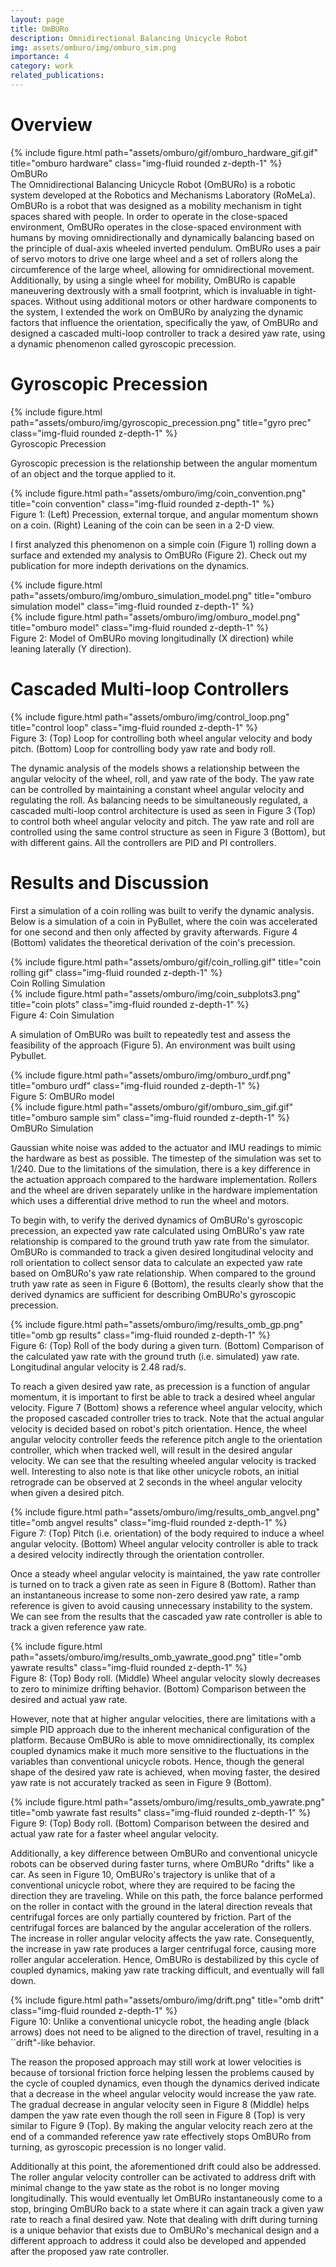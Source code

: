 ```yaml
---
layout: page
title: OmBURo
description: Omnidirectional Balancing Unicycle Robot
img: assets/omburo/img/omburo_sim.png
importance: 4
category: work
related_publications: 
---
```


# Overview
<div class="row">
    <div class="col">
    </div>
    <div class="col-6">
        {% include figure.html path="assets/omburo/gif/omburo_hardware_gif.gif" title="omburo hardware" class="img-fluid rounded z-depth-1" %}
    </div>
    <div class="col">
    </div>
</div>
<div class="caption">
    OmBURo
</div>
The Omnidirectional Balancing Unicycle Robot (OmBURo) is a robotic system developed at the Robotics and Mechanisms Laboratory (RoMeLa). OmBURo is a robot that was designed as a mobility mechanism in tight spaces shared with people. In order to operate in the close-spaced environment, OmBURo operates in the close-spaced environment with humans by moving omnidirectionally and dynamically balancing based on the principle of dual-axis wheeled inverted pendulum. OmBURo uses a pair of servo motors to drive one large wheel and a set of rollers along the circumference of the large wheel, allowing for omnidirectional movement. Additionally, by using a single wheel for mobility, OmBURo is capable maneuvering dextrously with a small footprint, which is invaluable in tight-spaces. Without using additional motors or other hardware components to the system, I extended the work on OmBURo by analyzing the dynamic factors that influence the orientation, specifically the yaw, of OmBURo and designed a cascaded multi-loop controller to track a desired yaw rate, using a dynamic phenomenon called gyroscopic precession.

# Gyroscopic Precession

<div class="row">
    <div class="col">
    </div>
    <div class="col-6">
        {% include figure.html path="assets/omburo/img/gyroscopic_precession.png" title="gyro prec" class="img-fluid rounded z-depth-1" %}
    </div>
    <div class="col">
    </div>
</div>
<div class="caption">
    Gyroscopic Precession
</div>

Gyroscopic precession is the relationship between the angular momentum of an object and the torque applied to it.

<div class="row">
    <div class="col">
    </div>
    <div class="col-6">
        {% include figure.html path="assets/omburo/img/coin_convention.png" title="coin convention" class="img-fluid rounded z-depth-1" %}
    </div>
    <div class="col">
    </div>
</div>
<div class="caption">
    Figure 1: (Left) Precession, external torque, and angular momentum shown on a coin. (Right) Leaning of the coin can be seen in a 2-D view.
</div>

 I first analyzed this phenomenon on a simple coin (Figure 1) rolling down a surface and extended my analysis to OmBURo (Figure 2). Check out my publication for more indepth derivations on the dynamics.

<div class="row">
    <div class="col-4">
        {% include figure.html path="assets/omburo/img/omburo_simulation_model.png" title="omburo simulation model" class="img-fluid rounded z-depth-1" %}
    </div>
    <div class="col-8">
        {% include figure.html path="assets/omburo/img/omburo_model.png" title="omburo model" class="img-fluid rounded z-depth-1" %}
    </div>
</div>
<div class="caption">
    Figure 2: Model of OmBURo moving longitudinally (X direction) while leaning laterally (Y direction).
</div>

# Cascaded Multi-loop Controllers

<div class="row">
    <div class="col">
    </div>
    <div class="col-6">
        {% include figure.html path="assets/omburo/img/control_loop.png" title="control loop" class="img-fluid rounded z-depth-1" %}
    </div>
    <div class="col">
    </div>
</div>
<div class="caption">
    Figure 3: (Top) Loop for controlling both wheel angular velocity and body pitch. (Bottom) Loop for controlling body yaw rate and body roll.
</div>

The dynamic analysis of the models shows a relationship between the angular velocity of the wheel, roll, and yaw rate of the body. The yaw rate can be controlled by maintaining a constant wheel angular velocity and regulating the roll. As balancing needs to be simultaneously regulated, a cascaded multi-loop control architecture is used as seen in Figure 3 (Top) to control both wheel angular velocity and pitch. The yaw rate and roll are controlled using the same control structure as seen in Figure 3 (Bottom), but with different gains. All the controllers are PID and PI controllers.

# Results and Discussion
First a simulation of a coin rolling was built to verify the dynamic analysis. Below is a simulation of a coin in PyBullet, where the coin was accelerated for one second and then only affected by gravity afterwards. Figure 4 (Bottom) validates the theoretical derivation of the coin's precession.

<div class="row">
    <div class="col">
    </div>
    <div class="col-6">
        {% include figure.html path="assets/omburo/gif/coin_rolling.gif" title="coin rolling gif" class="img-fluid rounded z-depth-1" %}
    </div>
    <div class="col">
    </div>
</div>
<div class="caption">
    Coin Rolling Simulation
</div>

<div class="row">
    <div class="col">
    </div>
    <div class="col-6">
        {% include figure.html path="assets/omburo/img/coin_subplots3.png" title="coin plots" class="img-fluid rounded z-depth-1" %}
    </div>
    <div class="col">
    </div>
</div>
<div class="caption">
    Figure 4: Coin Simulation
</div>

A simulation of OmBURo was built to repeatedly test and assess the feasibility of the approach (Figure 5). An environment was built using Pybullet. 

<div class="row">
    <div class="col">
    </div>
    <div class="col-6">
        {% include figure.html path="assets/omburo/img/omburo_urdf.png" title="omburo urdf" class="img-fluid rounded z-depth-1" %}
    </div>
    <div class="col">
    </div>
</div>
<div class="caption">
    Figure 5: OmBURo model
</div>

<div class="row">
    <div class="col">
    </div>
    <div class="col-8">
        {% include figure.html path="assets/omburo/gif/omburo_sim_gif.gif" title="omburo sample sim" class="img-fluid rounded z-depth-1" %}
    </div>
    <div class="col">
    </div>
</div>
<div class="caption">
    OmBURo Simulation
</div>

Gaussian white noise was added to the actuator and IMU readings to mimic the hardware as best as possible. The timestep of the simulation was set to 1/240. Due to the limitations of the simulation, there is a key difference in the actuation approach compared to the hardware implementation. Rollers and the wheel are driven separately unlike in the hardware implementation which uses a differential drive method to run the wheel and motors. 

To begin with, to verify the derived dynamics of OmBURo's gyroscopic precession, an expected yaw rate calculated using OmBURo's yaw rate relationship is compared to the ground truth yaw rate from the simulator.
OmBURo is commanded to track a given desired longitudinal velocity and roll orientation to collect sensor data to calculate an expected yaw rate based on OmBURo's yaw rate relationship. When compared to the ground truth yaw rate as seen in Figure 6 (Bottom), the results clearly show that the derived dynamics are sufficient for describing OmBURo's gyroscopic precession.

<div class="row">
    <div class="col">
    </div>
    <div class="col-6">
        {% include figure.html path="assets/omburo/img/results_omb_gp.png" title="omb gp results" class="img-fluid rounded z-depth-1" %}
    </div>
    <div class="col">
    </div>
</div>
<div class="caption">
    Figure 6: (Top) Roll of the body during a given turn. (Bottom) Comparison of the calculated yaw rate with the ground truth (i.e. simulated) yaw rate. Longitudinal angular velocity is 2.48 rad/s.
</div>

To reach a given desired yaw rate, as precession is a function of angular momentum, it is important to first be able to track a desired wheel angular velocity. Figure 7 (Bottom) shows a reference wheel angular velocity, which the proposed cascaded controller tries to track. Note that the actual angular velocity is decided based on robot's pitch orientation. Hence, the wheel angular velocity controller feeds the reference pitch angle to the orientation controller, which when tracked well, will result in the desired angular velocity. We can see that the resulting wheeled angular velocity is tracked well. Interesting to also note is that like other unicycle robots, an initial retrograde can be observed at 2 seconds in the wheel angular velocity when given a desired pitch. 

<div class="row">
    <div class="col">
    </div>
    <div class="col-6">
        {% include figure.html path="assets/omburo/img/results_omb_angvel.png" title="omb angvel results" class="img-fluid rounded z-depth-1" %}
    </div>
    <div class="col">
    </div>
</div>
<div class="caption">
    Figure 7: (Top) Pitch (i.e. orientation) of the body required to induce a wheel angular velocity. (Bottom) Wheel angular velocity controller is able to track a desired velocity indirectly through the orientation controller.
</div>

Once a steady wheel angular velocity is maintained, the yaw rate controller is turned on to track a given rate as seen in Figure 8 (Bottom). Rather than an instantaneous increase to some non-zero desired yaw rate, a ramp reference is given to avoid causing unnecessary instability to the system. We can see from the results that the cascaded yaw rate controller is able to track a given reference yaw rate.

<div class="row">
    <div class="col">
    </div>
    <div class="col-6">
        {% include figure.html path="assets/omburo/img/results_omb_yawrate_good.png" title="omb yawrate results" class="img-fluid rounded z-depth-1" %}
    </div>
    <div class="col">
    </div>
</div>
<div class="caption">
    Figure 8: (Top) Body roll. (Middle) Wheel angular velocity slowly decreases to zero to minimize drifting behavior. (Bottom) Comparison between the desired and actual yaw rate.
</div>

However, note that at higher angular velocities, there are limitations with a simple PID approach due to the inherent mechanical configuration of the platform. Because OmBURo is able to move omnidirectionally, its complex coupled dynamics make it much more sensitive to the fluctuations in the variables than conventional unicycle robots. Hence, though the general shape of the desired yaw rate is achieved, when moving faster, the desired yaw rate is not accurately tracked as seen in Figure 9 (Bottom).

<div class="row">
    <div class="col">
    </div>
    <div class="col-6">
        {% include figure.html path="assets/omburo/img/results_omb_yawrate.png" title="omb yawrate fast results" class="img-fluid rounded z-depth-1" %}
    </div>
    <div class="col">
    </div>
</div>
<div class="caption">
    Figure 9: (Top) Body roll. (Bottom) Comparison between the desired and actual yaw rate for a faster wheel angular velocity.
</div>

Additionally, a key difference between OmBURo and conventional unicycle robots can be observed during faster turns, where OmBURo "drifts" like a car. As seen in Figure 10, OmBURo's trajectory is unlike that of a conventional unicycle robot, where they are required to be facing the direction they are traveling. While on this path, the force balance performed on the roller in contact with the ground in the lateral direction reveals that centrifugal forces are only partially countered by friction. Part of the centrifugal forces are balanced by the angular acceleration of the rollers. The increase in roller angular velocity affects the yaw rate. Consequently, the increase in yaw rate produces a larger centrifugal force, causing more roller angular acceleration. Hence, OmBURo is destabilized by this cycle of coupled dynamics, making yaw rate tracking difficult, and eventually will fall down.

<div class="row">
    <div class="col">
    </div>
    <div class="col-6">
        {% include figure.html path="assets/omburo/img/drift.png" title="omb drift" class="img-fluid rounded z-depth-1" %}
    </div>
    <div class="col">
    </div>
</div>
<div class="caption">
    Figure 10: Unlike a conventional unicycle robot, the heading angle (black arrows) does not need to be aligned to the direction of travel, resulting in a ``drift"-like behavior.
</div>

The reason the proposed approach may still work at lower velocities is because of torsional friction force helping lessen the problems caused by the cycle of coupled dynamics, even though the dynamics derived indicate that a decrease in the wheel angular velocity would increase the yaw rate. The gradual decrease in angular velocity seen in Figure 8 (Middle) helps dampen the yaw rate even though the roll seen in Figure 8 (Top) is very similar to Figure 9 (Top). By making the angular velocity reach zero at the end of a commanded reference yaw rate effectively stops OmBURo from turning, as gyroscopic precession is no longer valid.

Additionally at this point, the aforementioned drift could also be addressed. The roller angular velocity controller can be activated to address drift with minimal change to the yaw state as the robot is no longer moving longitudinally. This would eventually let OmBURo instantaneously come to a stop, bringing OmBURo back to a state where it can again track a given yaw rate to reach a final desired yaw. Note that dealing with drift during turning is a unique behavior that exists due to OmBURo's mechanical design and a different approach to address it could also be developed and appended after the proposed yaw rate controller.